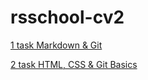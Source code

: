 # rsschool-cv2

[1 task Markdown & Git](https://dmitriStpaniuk.github.io/rsschool-cv/cv)

[2 task HTML, CSS & Git Basics](https://dmitriStpaniuk.github.io/rsschool-cv/)


